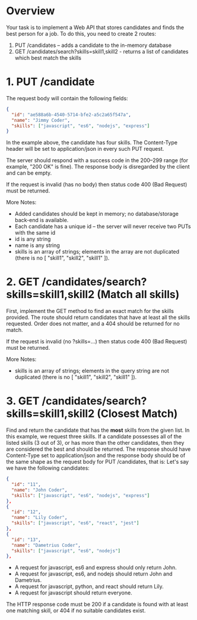 <!-- @format -->

# Overview

Your task is to implement a Web API that stores candidates and finds the best person for a job. To do this, you need to create 2 routes:

1. PUT /candidates – adds a candidate to the in-memory database
2. GET /candidates/search?skills=skill1,skill2 - returns a list of candidates which best match the skills

# 1. PUT /candidate

The request body will contain the following fields:

```json
{
  "id": "ae588a6b-4540-5714-bfe2-a5c2a65f547a",
  "name": "Jimmy Coder",
  "skills": ["javascript", "es6", "nodejs", "express"]
}
```

In the example above, the candidate has four skills. The Content-Type header will be set to application/json in every such PUT request.

The server should respond with a success code in the 200–299 range (for example, "200 OK" is fine). The response body is disregarded by the client and can be empty.

If the request is invalid (has no body) then status code 400 (Bad Request) must be returned.

More Notes:

- Added candidates should be kept in memory; no database/storage back-end is available.
- Each candidate has a unique id – the server will never receive two PUTs with the same id
- id is any string
- name is any string
- skills is an array of strings; elements in the array are not duplicated (there is no [ "skill1", "skill2", "skill1" ]).

# 2. GET /candidates/search?skills=skill1,skill2 (Match all skills)

First, implement the GET method to find an exact match for the skills provided. The route should return candidates that have at least all the skills requested. Order does not matter, and a 404 should be returned for no match.

If the request is invalid (no ?skills=...) then status code 400 (Bad Request) must be returned.

More Notes:

- skills is an array of strings; elements in the query string are not duplicated (there is no [ "skill1", "skill2", "skill1" ]).

# 3. GET /candidates/search?skills=skill1,skill2 (Closest Match)

Find and return the candidate that has the **most** skills from the given list. In this example, we request three skills. If a candidate possesses all of the listed skills (3 out of 3), or has more than the other candidates, then they are considered the best and should be returned. The response should have Content-Type set to application/json and the response body should be of the same shape as the request body for PUT /candidates, that is:
Let's say we have the following candidates:

```json
{
  "id": "11",
  "name": "John Coder",
  "skills": ["javascript", "es6", "nodejs", "express"]
},
{
  "id": "12",
  "name": "Lily Coder",
  "skills": ["javascript", "es6", "react", "jest"]
},
{
  "id": "13",
  "name": "Dametrius Coder",
  "skills": ["javascript", "es6", "nodejs"]
},
```

- A request for javascript, es6 and express should only return John.
- A request for javascript, es6, and nodejs should return John and Dametrius.
- A request for javascript, python, and react should return Lily.
- A request for javascript should return everyone.

The HTTP response code must be 200 if a candidate is found with at least one matching skill, or 404 if no suitable candidates exist.
